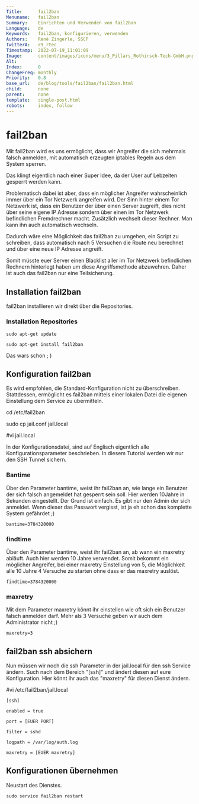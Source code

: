 ```yaml
---
Title:      fail2ban
Menuname:   fail2ban
Summary:    Einrichten und Verwenden von fail2ban
Language:   de
Keywords:   fail2ban, konfigurieren, verwenden
Authors:    René Zingerle, SSCP
TwitterA:   r9_rtec
Timestamp:  2022-07-19_11:01:09
Image:      content/images/icons/menu/3_Pillars_Rothirsch-Tech-GmbH.png
Alt:        
Index:      0
ChangeFreq: monthly
Priority:   0.8
base_url:   de/blog/tools/fail2ban/fail2ban.html
child:      none
parent:     none
template:   single-post.html
robots:     index, follow
---
```


# fail2ban

Mit fail2ban wird es uns ermöglicht, dass wir Angreifer die sich mehrmals falsch anmelden, mit automatisch erzeugten iptables Regeln aus dem System sperren.

Das klingt eigentlich nach einer Super Idee, da der User auf Lebzeiten gesperrt werden kann.

Problematisch dabei ist aber, dass ein möglicher Angreifer wahrscheinlich immer über ein Tor Netzwerk angreifen wird. Der Sinn hinter einem Tor Netzwerk ist, dass ein Benutzer der über einen Server zugreift, dies nicht über seine eigene IP Adresse sondern über einen im Tor Netzwerk befindlichen Fremdrechner macht. Zusätzlich wechselt dieser Rechner. Man kann ihn auch automatisch wechseln.

Dadurch wäre eine Möglichkeit das fail2ban zu umgehen, ein Script zu schreiben, dass automatisch nach 5 Versuchen die Route neu berechnet und über eine neue IP Adresse angreift.

Somit müsste euer Server einen Blacklist aller im Tor Netzwerk befindlichen Rechnern hinterlegt haben um diese Angriffsmethode abzuwehren. Daher ist auch das fail2ban nur eine Teilsicherung.


## Installation fail2ban

fail2ban installieren wir direkt über die Repositories.

### Installation Repositories

    sudo apt-get update

    sudo apt-get install fail2ban

Das wars schon ; )

## Konfiguration fail2ban

Es wird empfohlen, die Standard-Konfiguration nicht zu überschreiben. Stattdessen, ermöglicht es fail2ban mittels einer lokalen Datei die eigenen Einstellung dem Service zu übermitteln.

cd /etc/fail2ban

sudo cp jail.conf jail.local

#vi jail.local

In der Konfigurationsdatei, sind auf Englisch eigentlich alle Konfigurationsparameter beschrieben. In diesem Tutorial werden wir nur den SSH Tunnel sichern.

### Bantime

Über den Parameter bantime, weist ihr fail2ban an, wie lange ein Benutzer der sich falsch angemeldet hat gesperrt sein soll.
Hier werden 10Jahre in Sekunden eingestellt. Der Grund ist einfach. Es gibt nur den Admin der sich anmeldet. Wenn dieser das Passwort vergisst, ist ja eh schon das komplette System gefährdet ;)

    bantime=3784320000

### findtime

Über den Parameter bantime, weist ihr fail2ban an, ab wann ein maxretry abläuft. Auch hier werden 10 Jahre verwendet.
Somit bekommt ein möglicher Angreifer, bei einer maxretry Einstellung von 5, die Möglichkeit alle 10 Jahre 4 Versuche zu starten ohne dass er das maxretry auslöst.

    findtime=3784320000


### maxretry

Mit dem Parameter maxretry könnt ihr einstellen wie oft sich ein Benutzer falsch anmelden darf.
Mehr als 3 Versuche geben wir auch dem Administrator nicht ;)

    maxretry=3

## fail2ban ssh absichern

Nun müssen wir noch die ssh Parameter in der jail.local für den ssh Service ändern. Such nach dem Bereich "[ssh]" und ändert diesen auf eure Konfiguration. Hier könnt ihr auch das "maxretry" für diesen Dienst ändern.

#vi /etc/fail2ban/jail.local

    [ssh]

    enabled = true

    port = [EUER PORT]

    filter = sshd

    logpath = /var/log/auth.log

    maxretry = [EUER maxretry]

## Konfigurationen übernehmen

Neustart des Dienstes.

    sudo service fail2ban restart
